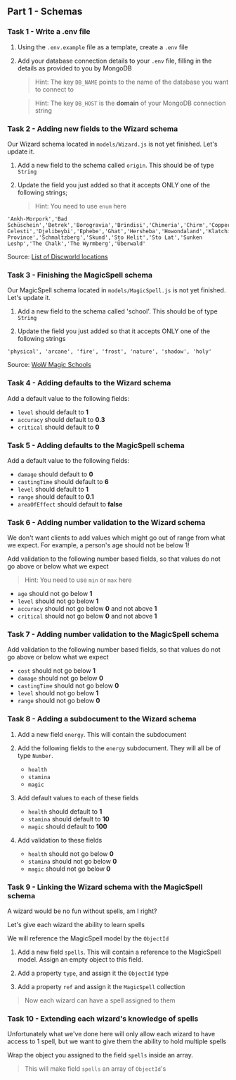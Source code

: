 ## Part 1 - Schemas

### Task 1 - Write a .env file

1. Using the `.env.example` file as a template, create a `.env` file

2. Add your database connection details to your `.env` file, filling in the details as provided to you by MongoDB
   > Hint: The key `DB_NAME` points to the name of the database you want to connect to

   > Hint: The key `DB_HOST` is the **domain** of your MongoDB connection string

### Task 2 - Adding new fields to the Wizard schema

Our Wizard schema located in `models/Wizard.js` is not yet finished. Let's update it.

1. Add a new field to the schema called `origin`. This should be of type `String`

2. Update the field you just added so that it accepts ONLY one of the following strings;

   > Hint: You need to use `enum` here

```text
'Ankh-Morpork','Bad Schüschein','Betrek','Borogravia','Brindisi','Chimeria','Chirm','Copperhead','Cori Celesti','Djelibeybi','Ephebe','Ghat','Hersheba','Howondaland','Klatchistan','Lipwig','Rehigreed Province','Schmaltzberg','Skund','Sto Helit','Sto Lat','Sunken Leshp','The Chalk','The Wyrmberg','Überwald'
```

Source: [List of Discworld locations](https://wiki.lspace.org/mediawiki/List_of_Discworld_locations)

### Task 3 - Finishing the MagicSpell schema

Our MagicSpell schema located in `models/MagicSpell.js` is not yet finished. Let's update it.

1. Add a new field to the schema called 'school'. This should be of type `String`

2. Update the field you just added so that it accepts ONLY one of the following strings

```text
'physical', 'arcane', 'fire', 'frost', 'nature', 'shadow', 'holy'
```

Source: [WoW Magic Schools](https://wowpedia.fandom.com/wiki/Magic_schools)

### Task 4 - Adding defaults to the Wizard schema

Add a default value to the following fields:

- `level` should default to **1**
- `accuracy` should default to **0.3**
- `critical` should default to **0**

### Task 5 - Adding defaults to the MagicSpell schema

Add a default value to the following fields:

- `damage` should default to **0**
- `castingTime` should default to **6**
- `level` should default to **1**
- `range` should default to **0.1**
- `areaOfEffect` should default to **false**

### Task 6 - Adding number validation to the Wizard schema

We don't want clients to add values which might go out of range from what we expect. For example, a person's age should not be below 1!

Add validation to the following number based fields, so that values do not go above or below what we expect

> Hint: You need to use `min` or `max` here

- `age` should not go below **1**
- `level` should not go below **1**
- `accuracy` should not go below **0** and not above **1**
- `critical` should not go below **0** and not above **1**

### Task 7 - Adding number validation to the MagicSpell schema

Add validation to the following number based fields, so that values do not go above or below what we expect

- `cost` should not go below **1**
- `damage` should not go below **0**
- `castingTime` should not go below **0**
- `level` should not go below **1**
- `range` should not go below **0**

### Task 8 - Adding a subdocument to the Wizard schema

1. Add a new field `energy`. This will contain the subdocument

2. Add the following fields to the `energy` subdocument. They will all be of type `Number`.

    - `health`
    - `stamina`
    - `magic`

3. Add default values to each of these fields

    - `health` should default to **1**
    - `stamina` should default to **10**
    - `magic` should default to **100**

4. Add validation to these fields

    - `health` should not go below **0**
    - `stamina` should not go below **0**
    - `magic` should not go below **0**

### Task 9 - Linking the Wizard schema with the MagicSpell schema

A wizard would be no fun without spells, am I right?

Let's give each wizard the ability to learn spells

We will reference the MagicSpell model by the `ObjectId`

1. Add a new field `spells`. This will contain a reference to the MagicSpell model. Assign an empty object to this field.

2. Add a property `type`, and assign it the `ObjectId` type

3. Add a property `ref` and assign it the `MagicSpell` collection

> Now each wizard can have a spell assigned to them

### Task 10 - Extending each wizard's knowledge of spells

Unfortunately what we've done here will only allow each wizard to have access to 1 spell, but we want to give them the ability to hold multiple spells

Wrap the object you assigned to the field `spells` inside an array.

> This will make field `spells` an array of `ObjectId`'s
